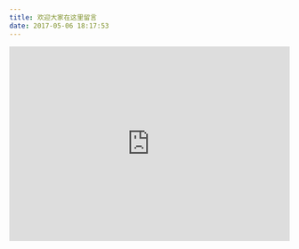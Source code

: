 ```yaml
---
title: 欢迎大家在这里留言
date: 2017-05-06 18:17:53
---
```


<iframe frameborder="no" border="0" marginwidth="0" marginheight="0" width=100% height=350 src="https://douban.fm/"></iframe>
